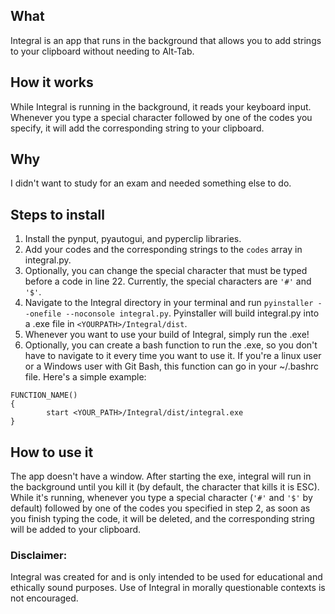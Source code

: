 ## What
Integral is an app that runs in the background that allows you to add strings to your clipboard without needing to Alt-Tab.

## How it works
While Integral is running in the background, it reads your keyboard input. Whenever you type a special character followed by one of the codes you specify, it will add the corresponding string to your clipboard.

## Why
I didn't want to study for an exam and needed something else to do. 

## Steps to install
1. Install the pynput, pyautogui, and pyperclip libraries.
2. Add your codes and the corresponding strings to the ```codes``` array in integral.py.
3. Optionally, you can change the special character that must be typed before a code in line 22. Currently, the special characters are ```'#'``` and ```'$'```.
4. Navigate to the Integral directory in your terminal and run ```pyinstaller --onefile --noconsole integral.py```. Pyinstaller will build integral.py into a .exe file in ```<YOURPATH>/Integral/dist```.
5. Whenever you want to use your build of Integral, simply run the .exe!
6. Optionally, you can create a bash function to run the .exe, so you don't have to navigate to it every time you want to use it. If you're a linux user or a Windows user with Git Bash, this function can go in your ~/.bashrc file. Here's a simple example:
```
FUNCTION_NAME()
{
        start <YOUR_PATH>/Integral/dist/integral.exe
}

```
## How to use it
The app doesn't have a window. After starting the exe, integral will run in the background until you kill it (by default, the character that kills it is ESC). While it's running, whenever you type a special character (```'#'``` and ```'$'``` by default) followed by one of the codes you specified in step 2, as soon as you finish typing the code, it will be deleted, and the corresponding string will be added to your clipboard.

### Disclaimer:
Integral was created for and is only intended to be used for educational and ethically sound purposes. Use of Integral in morally questionable contexts is not encouraged.
